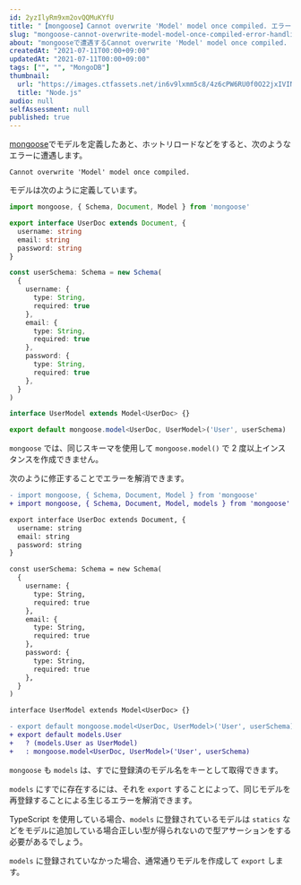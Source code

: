 ```yaml
---
id: 2yzIlyRm9xm2ovQQMuKYfU
title: "【mongoose】Cannot overwrite 'Model' model once compiled. エラーの直し方"
slug: "mongoose-cannot-overwrite-model-model-once-compiled-error-handling"
about: "mongooseで遭遇するCannot overwrite 'Model' model once compiled. エラーの解消方法です"
createdAt: "2021-07-11T00:00+09:00"
updatedAt: "2021-07-11T00:00+09:00"
tags: ["", "", "MongoDB"]
thumbnail:
  url: "https://images.ctfassets.net/in6v9lxmm5c8/4z6cPW6RU0f0O22jxIVINl/7c4bc80d99a5ad11e02d1cc83b42a2b5/articles_2FmDVbWFeXeln9BJXqBa76_2F027ab8d7dc7cdb4ab9c09c0a057af2e7.png"
  title: "Node.js"
audio: null
selfAssessment: null
published: true
---
```

[mongoose](https://mongoosejs.com/docs/guide.html)でモデルを定義したあと、ホットリロードなどをすると、次のようなエラーに遭遇します。

```
Cannot overwrite 'Model' model once compiled. 
```

モデルは次のように定義しています。

```ts
import mongoose, { Schema, Document, Model } from 'mongoose'

export interface UserDoc extends Document, {
  username: string
  email: string
  password: string
}

const userSchema: Schema = new Schema(
  {
    username: {
      type: String,
      required: true
    },
    email: {
      type: String,
      required: true
    },
    password: {
      type: String,
      required: true
    },
  }
)

interface UserModel extends Model<UserDoc> {}

export default mongoose.model<UserDoc, UserModel>('User', userSchema)
```
`mongoose` では、同じスキーマを使用して `mongoose.model()` で 2 度以上インスタンスを作成できません。

次のように修正することでエラーを解消できます。

```diff
- import mongoose, { Schema, Document, Model } from 'mongoose'
+ import mongoose, { Schema, Document, Model, models } from 'mongoose'

export interface UserDoc extends Document, {
  username: string
  email: string
  password: string
}

const userSchema: Schema = new Schema(
  {
    username: {
      type: String,
      required: true
    },
    email: {
      type: String,
      required: true
    },
    password: {
      type: String,
      required: true
    },
  }
)

interface UserModel extends Model<UserDoc> {}

- export default mongoose.model<UserDoc, UserModel>('User', userSchema)
+ export default models.User
+   ? (models.User as UserModel)
+   : mongoose.model<UserDoc, UserModel>('User', userSchema)
```

`mongoose` も `models` は、すでに登録済のモデル名をキーとして取得できます。

`models` にすでに存在するには、それを `export` することによって、同じモデルを再登録することによる生じるエラーを解消できます。

TypeScript を使用している場合、`models` に登録されているモデルは `statics` などをモデルに追加している場合正しい型が得られないので型アサーションをする必要があるでしょう。

`models` に登録されていなかった場合、通常通りモデルを作成して `export` します。
